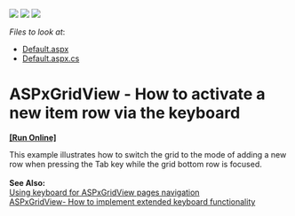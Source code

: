 <!-- default badges list -->
![](https://img.shields.io/endpoint?url=https://codecentral.devexpress.com/api/v1/VersionRange/128533220/13.2.10%2B)
[![](https://img.shields.io/badge/Open_in_DevExpress_Support_Center-FF7200?style=flat-square&logo=DevExpress&logoColor=white)](https://supportcenter.devexpress.com/ticket/details/T119815)
[![](https://img.shields.io/badge/📖_How_to_use_DevExpress_Examples-e9f6fc?style=flat-square)](https://docs.devexpress.com/GeneralInformation/403183)
<!-- default badges end -->
<!-- default file list -->
*Files to look at*:

* [Default.aspx](./CS/Default.aspx)
* [Default.aspx.cs](./CS/Default.aspx.cs)
<!-- default file list end -->
# ASPxGridView - How to activate a new item row via the keyboard
<!-- run online -->
**[[Run Online]](https://codecentral.devexpress.com/t119815)**
<!-- run online end -->


This example illustrates how to switch the grid to the mode of adding a new row when pressing the Tab key while the grid bottom row is focused.<br /><br /><strong>See Also:</strong><br /><a href="https://www.devexpress.com/Support/Center/p/E2003">Using keyboard for ASPxGridView pages navigation</a> <br /><a href="https://www.devexpress.com/Support/Center/p/E4473">ASPxGridView- How to implement extended keyboard functionality</a>

<br/>


